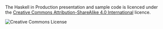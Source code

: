 The Haskell in Production presentation and sample code is licenced under the [Creative Commons Attribution-ShareAlike 4.0 International](http://creativecommons.org/licenses/by-sa/4.0/) licence.

![Creative Commons License](https://i.creativecommons.org/l/by-sa/4.0/88x31.png)
